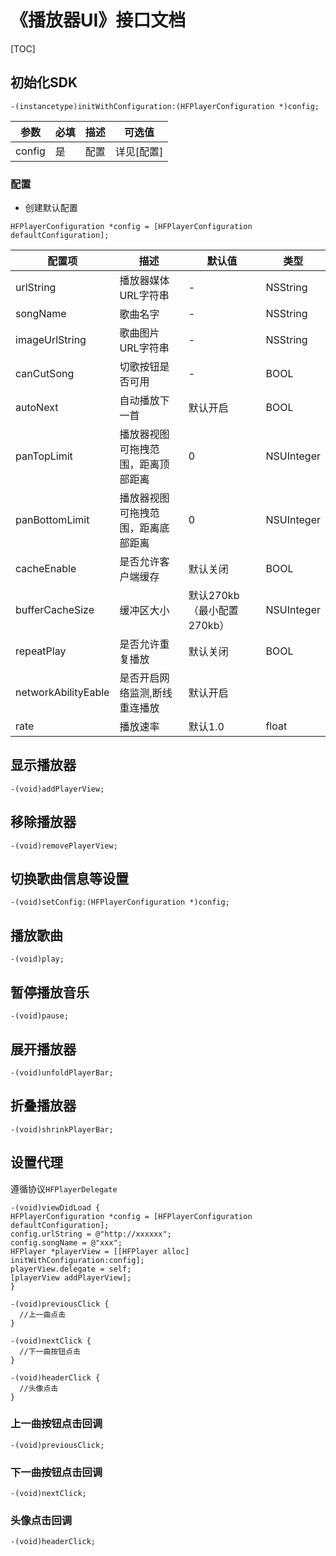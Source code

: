 # 《播放器UI》接口文档
[TOC]
## 初始化SDK
```objc
-(instancetype)initWithConfiguration:(HFPlayerConfiguration *)config;
```
| 参数 | 必填 | 描述 | 可选值 |
|---|---|---|---|
| config | 是 | 配置 | 详见[配置] |

### 配置

- 创建默认配置
```objc
HFPlayerConfiguration *config = [HFPlayerConfiguration defaultConfiguration];
```
| 配置项 | 描述 | 默认值 | 类型 |
|---|---|---|---|
| urlString | 播放器媒体URL字符串 | - | NSString |
| songName | 歌曲名字 | - | NSString |
| imageUrlString | 歌曲图片URL字符串 | - | NSString |
| canCutSong | 切歌按钮是否可用 | - | BOOL |
| autoNext | 自动播放下一首 | 默认开启 | BOOL |
| panTopLimit | 播放器视图可拖拽范围，距离顶部距离 | 0 | NSUInteger |
| panBottomLimit | 播放器视图可拖拽范围，距离底部距离 | 0 | NSUInteger |
| cacheEnable | 是否允许客户端缓存 | 默认关闭 | BOOL | 
| bufferCacheSize | 缓冲区大小 | 默认270kb（最小配置270kb） | NSUInteger |
| repeatPlay | 是否允许重复播放 | 默认关闭 | BOOL |
| networkAbilityEable | 是否开启网络监测,断线重连播放 | 默认开启 |
| rate | 播放速率 | 默认1.0 | float |

## 显示播放器
```objc
-(void)addPlayerView;
```

## 移除播放器
```objc
-(void)removePlayerView;
```

## 切换歌曲信息等设置
```objc
-(void)setConfig:(HFPlayerConfiguration *)config;
```

## 播放歌曲
```objc
-(void)play;
```

## 暂停播放音乐
```objc
-(void)pause;
```

## 展开播放器
```objc
-(void)unfoldPlayerBar;
```

## 折叠播放器
```objc
-(void)shrinkPlayerBar;
```

## 设置代理
遵循协议`HFPlayerDelegate`
```objc
-(void)viewDidLoad {
HFPlayerConfiguration *config = [HFPlayerConfiguration defaultConfiguration];
config.urlString = @"http://xxxxxx";
config.songName = @"xxx";
HFPlayer *playerView = [[HFPlayer alloc] initWithConfiguration:config];
playerView.delegate = self;
[playerView addPlayerView];
}

-(void)previousClick {
  //上一曲点击
}

-(void)nextClick {
  //下一曲按钮点击
}

-(void)headerClick {
  //头像点击
}

```

### 上一曲按钮点击回调
```objc
-(void)previousClick;
```
### 下一曲按钮点击回调
```objc
-(void)nextClick;
```
### 头像点击回调
```objc
-(void)headerClick;
```



